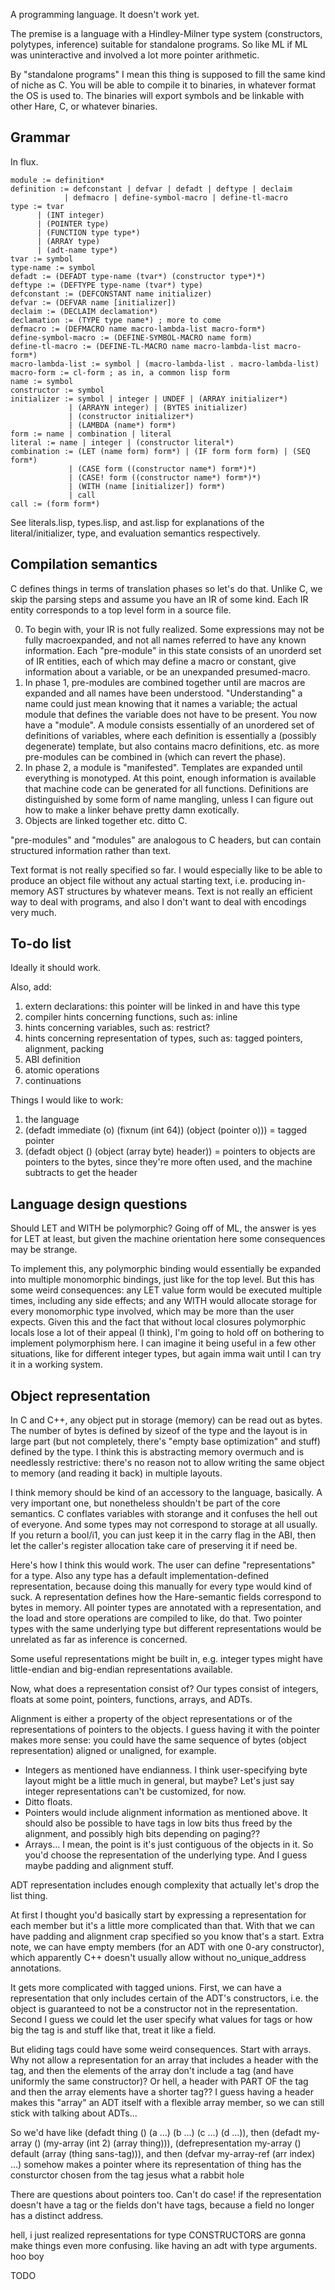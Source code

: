 A programming language. It doesn't work yet.

The premise is a language with a Hindley-Milner type system (constructors, polytypes, inference) suitable for standalone programs. So like ML if ML was uninteractive and involved a lot more pointer arithmetic.

By "standalone programs" I mean this thing is supposed to fill the same kind of niche as C. You will be able to compile it to binaries, in whatever format the OS is used to. The binaries will export symbols and be linkable with other Hare, C, or whatever binaries.

Grammar
-------

In flux.

```
module := definition*
definition := defconstant | defvar | defadt | deftype | declaim
            | defmacro | define-symbol-macro | define-tl-macro
type := tvar
      | (INT integer)
      | (POINTER type)
      | (FUNCTION type type*)
      | (ARRAY type)
      | (adt-name type*)
tvar := symbol
type-name := symbol
defadt := (DEFADT type-name (tvar*) (constructor type*)*)
deftype := (DEFTYPE type-name (tvar*) type)
defconstant := (DEFCONSTANT name initializer)
defvar := (DEFVAR name [initializer])
declaim := (DECLAIM declamation*)
declamation := (TYPE type name*) ; more to come
defmacro := (DEFMACRO name macro-lambda-list macro-form*)
define-symbol-macro := (DEFINE-SYMBOL-MACRO name form)
define-tl-macro := (DEFINE-TL-MACRO name macro-lambda-list macro-form*)
macro-lambda-list := symbol | (macro-lambda-list . macro-lambda-list)
macro-form := cl-form ; as in, a common lisp form
name := symbol
constructor := symbol
initializer := symbol | integer | UNDEF | (ARRAY initializer*)
             | (ARRAYN integer) | (BYTES initializer)
             | (constructor initializer*)
             | (LAMBDA (name*) form*)
form := name | combination | literal
literal := name | integer | (constructor literal*)
combination := (LET (name form) form*) | (IF form form form) | (SEQ form*)
             | (CASE form ((constructor name*) form*)*)
             | (CASE! form ((constructor name*) form*)*)
             | (WITH (name [initializer]) form*)
             | call
call := (form form*)
```

See literals.lisp, types.lisp, and ast.lisp for explanations of the literal/initializer, type, and evaluation semantics respectively.

Compilation semantics
---------------------

C defines things in terms of translation phases so let's do that. Unlike C, we skip the parsing steps and assume you have an IR of some kind. Each IR entity corresponds to a top level form in a source file.

0. To begin with, your IR is not fully realized. Some expressions may not be fully macroexpanded, and not all names referred to have any known information. Each "pre-module" in this state consists of an unorderd set of IR entities, each of which may define a macro or constant, give information about a variable, or be an unexpanded presumed-macro.
1. In phase 1, pre-modules are combined together until are macros are expanded and all names have been understood. "Understanding" a name could just mean knowing that it names a variable; the actual module that defines the variable does not have to be present. You now have a "module". A module consists essentially of an unordered set of definitions of variables, where each definition is essentially a (possibly degenerate) template, but also contains macro definitions, etc. as more pre-modules can be combined in (which can revert the phase).
2. In phase 2, a module is "manifested". Templates are expanded until everything is monotyped. At this point, enough information is available that machine code can be generated for all functions. Definitions are distinguished by some form of name mangling, unless I can figure out how to make a linker behave pretty damn exotically.
3. Objects are linked together etc. ditto C.

"pre-modules" and "modules" are analogous to C headers, but can contain structured information rather than text.

Text format is not really specified so far. I would especially like to be able to produce an object file without any actual starting text, i.e. producing in-memory AST structures by whatever means. Text is not really an efficient way to deal with programs, and also I don't want to deal with encodings very much.

To-do list
----------

Ideally it should work.

Also, add:

1. extern declarations: this pointer will be linked in and have this type
2. compiler hints concerning functions, such as: inline
3. hints concerning variables, such as: restrict?
3. hints concerning representation of types, such as: tagged pointers, alignment, packing
4. ABI definition
5. atomic operations
6. continuations

Things I would like to work:

1. the language
2. (defadt immediate (o) (fixnum (int 64)) (object (pointer o))) = tagged pointer
3. (defadt object () (object (array byte) header)) = pointers to objects are pointers to the bytes, since they're more often used, and the machine subtracts to get the header

Language design questions
-------------------------

Should LET and WITH be polymorphic? Going off of ML, the answer is yes for LET at least, but given the machine orientation here some consequences may be strange.

To implement this, any polymorphic binding would essentially be expanded into multiple monomorphic bindings, just like for the top level. But this has some weird consequences: any LET value form would be executed multiple times, including any side effects; and any WITH would allocate storage for every monomorphic type involved, which may be more than the user expects. Given this and the fact that without local closures polymorphic locals lose a lot of their appeal (I think), I'm going to hold off on bothering to implement polymorphism here. I can imagine it being useful in a few other situations, like for different integer types, but again imma wait until I can try it in a working system.

Object representation
---------------------

In C and C++, any object put in storage (memory) can be read out as bytes. The number of bytes is defined by sizeof of the type and the layout is in large part (but not completely, there's "empty base optimization" and stuff) defined by the type. I think this is abstracting memory overmuch and is needlessly restrictive: there's no reason not to allow writing the same object to memory (and reading it back) in multiple layouts.

I think memory should be kind of an accessory to the language, basically. A very important one, but nonetheless shouldn't be part of the core semantics. C conflates variables with storange and it confuses the hell out of everyone. And some types may not correspond to storage at all usually. If you return a bool/i1, you can just keep it in the carry flag in the ABI, then let the caller's register allocation take care of preserving it if need be.

Here's how I think this would work. The user can define "representations" for a type. Also any type has a default implementation-defined representation, because doing this manually for every type would kind of suck. A representation defines how the Hare-semantic fields correspond to bytes in memory. All pointer types are annotated with a representation, and the load and store operations are compiled to like, do that. Two pointer types with the same underlying type but different representations would be unrelated as far as inference is concerned.

Some useful representations might be built in, e.g. integer types might have little-endian and big-endian representations available.

Now, what does a representation consist of? Our types consist of integers, floats at some point, pointers, functions, arrays, and ADTs.

Alignment is either a property of the object representations or of the representations of pointers to the objects. I guess having it with the pointer makes more sense: you could have the same sequence of bytes (object representation) aligned or unaligned, for example.

* Integers as mentioned have endianness. I think user-specifying byte layout might be a little much in general, but maybe? Let's just say integer representations can't be customized, for now.
* Ditto floats.
* Pointers would include alignment information as mentioned above. It should also be possible to have tags in low bits thus freed by the alignment, and possibly high bits depending on paging??
* Arrays... I mean, the point is it's just contiguous of the objects in it. So you'd choose the representation of the underlying type. And I guess maybe padding and alignment stuff.

ADT representation includes enough complexity that actually let's drop the list thing.

At first I thought you'd basically start by expressing a representation for each member but it's a little more complicated than that. With that we can have padding and alignment crap specified so you know that's a start. Extra note, we can have empty members (for an ADT with one 0-ary constructor), which apparently C++ doesn't usually allow without no_unique_address annotations.

It gets more complicated with tagged unions. First, we can have a representation that only includes certain of the ADT's constructors, i.e. the object is guaranteed to not be a constructor not in the representation. Second I guess we could let the user specify what values for tags or how big the tag is and stuff like that, treat it like a field.

But eliding tags could have some weird consequences. Start with arrays. Why not allow a representation for an array that includes a header with the tag, and then the elements of the array don't include a tag (and have uniformly the same constructor)? Or hell, a header with PART OF the tag and then the array elements have a shorter tag?? I guess having a header makes this "array" an ADT itself with a flexible array member, so we can still stick with talking about ADTs...

So we'd have like (defadt thing () (a ...) (b ...) (c ...) (d ...)), then (defadt my-array () (my-array (int 2) (array thing))), (defrepresentation my-array () default (array (thing sans-tag))), and then (defvar my-array-ref (arr index) ...) somehow makes a pointer where its representation of thing has the consturctor chosen from the tag jesus what a rabbit hole

There are questions about pointers too. Can't do case! if the representation doesn't have a tag or the fields don't have tags, because a field no longer has a distinct address.

hell, i just realized representations for type CONSTRUCTORS are gonna make things even more confusing. like having an adt with type arguments. hoo boy

TODO
